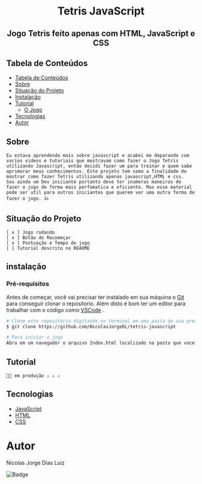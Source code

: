 # <center> **Tetris JavaScript**</center>
## <center>Jogo **Tetris** feito apenas com **HTML**, **JavaScript** e **CSS**</center>

## Tabela de Conteúdos

   * [Tabela de Conteúdos](#tabela-de-conteúdos)
   * [Sobre](#Sobre)
   * [Situação do Projeto](#Situação-do-Projeto)
   * [Instalação](#instalação)
   * [Tutorial](#como-usar)
      * [O Jogo](#pre-requisitos)
   * [Tecnologias](#tecnologias)
   * [Autor](#autor)


## Sobre
    Eu estava aprendendo mais sobre javascript e acabei me deparando com varios videos e tutoriais que mostravam como fazer o Jogo Tetris utilizando Javascript, então decidi fazer um para treinar e quem sabe aprimorar meus conhecimentos. Este projeto tem como a finalidade de mostrar como fazer Tetris utilizando apenas javascript,HTML e css.
    Sou ainda um Dev iniciante portanto deve ter inumeras maneiras de fazer o jogo de forma mais perfomatica e eficiente. Mas esse material pode ser util para outros iniciantes que querem ver uma outra forma de fazer o jogo. 👍

## Situação do Projeto
    [ x ] Jogo rodando
    [ x ] Botão de Recomeçar
    [ x ] Pontuação e Tempo do jogo
    [ ] Tutorial descrito no README

## instalação
### Pré-requisitos
Antes de começar, você vai precisar ter instalado em sua máquina o [Git](https://git-scm.com) para conseguir clonar o repositorio.
Além disto é bom ter um editor para trabalhar com o código como [VSCode](https://code.visualstudio.com/) .

```bash
# Clone este repositório digitando no terminal em uma pasta de sua preferencia:
$ git clone https://github.com/NicolasJorgeDL/tetris-javascript

# Para iniciar o jogo
Abra em um navegador o arquivo Index.html localizado na pasta que voce clonou o repositorio
```
## Tutorial 
    👨‍🔧 em produção ⚠ ⚠ ⚠

## Tecnologias
- [JavaScript](https://www.javascript.com/)
- [HTML](https://www.w3schools.com/html/)
- [CSS](https://www.w3schools.com/css/)

# Autor
Nicolas Jorge Dias Luiz

![Badge](https://img.shields.io/badge/nicolasjorgedl%40gmail.com-Gmail-red)
